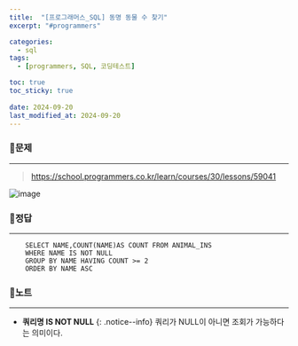 ```yaml
---
title:  "[프로그래머스_SQL] 동명 동물 수 찾기"
excerpt: "#programmers"

categories:
  - sql
tags:
  - [programmers, SQL, 코딩테스트]

toc: true
toc_sticky: true
 
date: 2024-09-20
last_modified_at: 2024-09-20
---
```


### 📜문제
-----
> <https://school.programmers.co.kr/learn/courses/30/lessons/59041>  

![image](https://github.com/user-attachments/assets/635d106b-b1db-4218-b68f-1def915cfc76)
  
    
### 📜정답
-----
```
    SELECT NAME,COUNT(NAME)AS COUNT FROM ANIMAL_INS 
    WHERE NAME IS NOT NULL
    GROUP BY NAME HAVING COUNT >= 2
    ORDER BY NAME ASC
```
  
    
### 📜노트
-----
* **쿼리명 IS NOT NULL**
{: .notice--info}
쿼리가 NULL이 아니면 조회가 가능하다는 의미이다.


